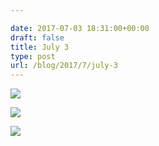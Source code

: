 ```yaml
---

date: 2017-07-03 18:31:00+00:00
draft: false
title: July 3
type: post
url: /blog/2017/7/july-3
---
```




  
![](/images/2017-07-03-20177july-3/IMG_1564.jpg)

  

  
![](/images/2017-07-03-20177july-3/IMG_1563.jpg)

  

  
![](/images/2017-07-03-20177july-3/IMG_1565.jpg)

  


